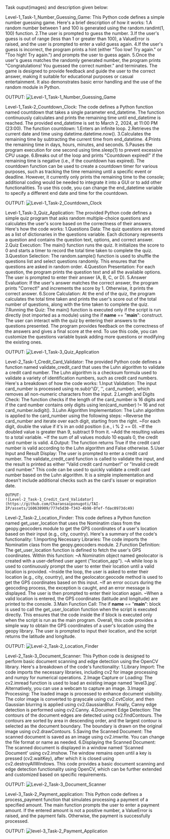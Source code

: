 Task ouput(images) and description given below:

Level-1_Task-1_Number_Guessing_Game: 
  This Python code defines a simple number guessing game. Here's a brief description of how it works:
  1.A random number between 1 and 100 is generated using the random.randint(1, 100) function.
  2.The user is prompted to guess the number.
  3.If the user's guess is out of range (less than 1 or greater than 100), a ValueError is raised, and the user is prompted to enter a valid guess again.
  4.If the user's guess is incorrect, the program prints a hint (either "Too low! Try again." or "Too high! Try again.") and prompts the user to guess again.
  5.Once the user's guess matches the randomly generated number, the program prints "Congratulations! You guessed the correct number." and terminates.
    The game is designed to provide feedback and guide the user to the correct answer, making it suitable for educational purposes or casual entertainment. It also demonstrates basic error handling and the use of the random module in Python.
   
   OUTPUT:
    ![Level-1_Task-1_Number_Guessing_Game](https://github.com/Charansaiponugoti/TAI-IP/assets/160638909/adddc26a-0e3e-4c45-92bb-057b03c3312e)
    
Level-1_Task-2_Countdown_Clock:
    The code defines a Python function named countdown that takes a single parameter end_datetime. The function continuously calculates and prints the remaining time until end_datetime is reached.
  The provided end_datetime is set to March 2, 2024, at 11:00 PM (23:00).
  The function countdown:
  1.Enters an infinite loop.
  2.Retrieves the current date and time using datetime.datetime.now().
  3.Calculates the remaining time by subtracting the current time from end_datetime.
  4.Prints the remaining time in days, hours, minutes, and seconds.
  5.Pauses the program execution for one second using time.sleep(1) to prevent excessive CPU usage.
  6.Breaks out of the loop and prints "Countdown expired!" if the remaining time is negative (i.e., if the countdown has expired).
  The countdown function can be used to create a countdown timer for various purposes, such as tracking the time remaining until a specific event or deadline. However, it currently only prints the remaining time to the console; additional coding would be needed to integrate it into a GUI or to add other functionalities.
  To use this code, you can change the end_datetime variable to specify a different end date and time for the countdown.
  
  OUTPUT:
  ![Level-1_Task-2_Countdown_Clock](https://github.com/Charansaiponugoti/TAI-IP/assets/160638909/d7ef90cd-f1b1-4d3d-a275-925af27154e0)
  
Level-1_Task-3_Quiz_Application:
   The provided Python code defines a simple quiz program that asks random multiple-choice questions and calculates the user's score based on the correctness of their answers.
   Here's how the code works:
 1.Questions Data: The quiz questions are stored as a list of dictionaries in the questions variable. Each dictionary represents a question and contains the question text, options, and correct answer.
 2.Quiz Execution: The main() function runs the quiz. It initializes the score to 0 and starts a timer to record the total time taken to complete the quiz.
 3.Question Selection: The random.sample() function is used to shuffle the questions list and select questions randomly. This ensures that the questions are asked in random order.
 4.Question Presentation: For each question, the program prints the question text and all the available options. The user is prompted to enter their answer (A, B, C, or D).
 5.Answer Evaluation: If the user's answer matches the correct answer, the program prints "Correct!" and increments the score by 1. Otherwise, it prints the correct answer.
 6.Score Calculation: At the end of the quiz, the program calculates the total time taken and prints the user's score out of the total number of questions, along with the time taken to complete the quiz.
 7.Running the Quiz: The main() function is executed only if the script is run directly (not imported as a module) using the if __name__ == "__main__": construct.
   The user can interact with the quiz by entering their answers to the questions presented. The program provides feedback on the correctness of the answers and gives a final score at the end.
   To use this code, you can customize the questions variable byask adding more questions or modifying the existing ones.
   
   OUTPUT:
   ![Level-1_Task-3_Quiz_Application](https://github.com/Charansaiponugoti/TAI-IP/assets/160638909/04ba6d5d-9541-40ea-977a-f84ac5c91556)

Level-2_Task-1_Credit_Card_Validator:
   The provided Python code defines a function named validate_credit_card that uses the Luhn algorithm to validate a credit card number. The Luhn algorithm is a checksum formula used to validate a variety of identification numbers, such as credit card numbers.
   Here's a breakdown of how the code works:
   1.Input Validation: The input card_number is processed using re.sub(r'\D', '', card_number), which removes all non-numeric characters from the input.
   2.Length and Digits Check: The function checks if the length of the card_number is 16 digits and if the card number contains only digits using len(card_number) != 16 and not card_number.isdigit().
   3.Luhn Algorithm Implementation: The Luhn algorithm is applied to the card_number using the following steps:
    ~Reverse the card_number and iterate over each digit, starting from the right.
    ~For each digit, double the value if it's in an odd position (i.e., i % 2 == 0).
    ~If the doubled value is greater than 9, subtract 9 from it.
    ~Add the resulting values to a total variable.
    ~If the sum of all values modulo 10 equals 0, the credit card number is valid.
  4.Output: The function returns True if the credit card number is valid according to the Luhn algorithm and False otherwise.
  5.User Input and Result Display: The user is prompted to enter a credit card number. The validate_credit_card function is called to validate the input, and the result is printed as either "Valid credit card number!" or "Invalid credit card number."
   This code can be used to quickly validate a credit card number based on the Luhn algorithm. It is a simple implementation and doesn't include additional checks such as the card's issuer or expiration date.  
    
    OUTPUT:
    ![Level-2_Task-1_Credit_Card_Validator](https://github.com/Charansaiponugoti/TAI-IP/assets/160638909/777e5d30-f343-4b98-8fef-fdac0973dc49)

Level-2_Task-2_Location_Finder:
   This code defines a Python function named get_user_location that uses the Nominatim class from the geopy.geocoders module to get the GPS coordinates of a user's location based on their input (e.g., city, country). Here's a summary of the code's functionality:
   1.Importing Necessary Libraries: The code imports the Nominatim class from the geopy.geocoders module.
   2.Function Definition: The get_user_location function is defined to fetch the user's GPS coordinates. Within this function:
     ~A Nominatim object named geolocator is created with a user-defined user agent ("location_app").
     ~A while loop is used to continuously prompt the user to enter their location until a valid location is provided.
     ~Inside the loop, the user is asked to enter their location (e.g., city, country), and the geolocator.geocode method is used to get the GPS coordinates based on this input.
     ~If an error occurs during the geocoding process, the exception is caught, and an error message is displayed. The user is then prompted to enter their location again.
     ~When a valid location is entered, the GPS coordinates (latitude and longitude) are printed to the console.
   3.Main Function Call: The if __name__ == "__main__": block is used to call the get_user_location function when the script is executed directly. This ensures that the code inside the if block is executed only when the script is run as the main program. 
   Overall, this code provides a simple way to obtain the GPS coordinates of a user's location using the geopy library. The user is prompted to input their location, and the script returns the latitude and longitude.
  
  OUTPUT:
  ![Level-2_Task-2_Location_Finder](https://github.com/Charansaiponugoti/TAI-IP/assets/160638909/56506103-6d91-4c39-accb-754e10483ad5)

Level-2_Task-3_Document_Scanner:
  This Python code is designed to perform basic document scanning and edge detection using the OpenCV library. Here's a breakdown of the code's functionality:
  1.Library Import: The code imports the necessary libraries, including cv2 for image processing and numpy for numerical operations.
  2.Image Capture or Loading: The cv2.imread function is used to load an existing image named 'level3.jpg'. Alternatively, you can use a webcam to capture an image.
  3.Image Processing: The loaded image is processed to enhance document visibility. The color image is converted to grayscale using cv2.cvtColor, and then Gaussian blurring is applied using cv2.GaussianBlur. Finally, Canny edge detection is performed using cv2.Canny.
  4.Document Edge Detection: The contours of the document edges are detected using cv2.findContours. The contours are sorted by area in descending order, and the largest contour is selected as the document boundary. The boundary is drawn on the original image using cv2.drawContours.
  5.Saving the Scanned Document: The scanned document is saved as an image using cv2.imwrite. You can change the file format or name as needed.
  6.Displaying the Scanned Document: The scanned document is displayed in a window named 'Scanned Document' using cv2.imshow. The window remains open until a key is pressed (cv2.waitKey), after which it is closed using cv2.destroyAllWindows.
    This code provides a basic document scanning and edge detection functionality using OpenCV, which can be further extended and customized based on specific requirements.

  OUTPUT:
  ![Level-2_Task-3_Document_Scanner](https://github.com/Charansaiponugoti/TAI-IP/assets/160638909/da328821-c0c1-4cbe-a775-af7fe4cfe438)

Level-3_Task-2_Payment_application:
  This Python code defines a process_payment function that simulates processing a payment of a specified amount. 
  The main function prompts the user to enter a payment amount. If the entered amount is not a positive number, a ValueError is raised, and the payment fails. Otherwise, the payment is successfully processed.

  OUTPUT:
  ![level-3_Task-2_Payment_Application](https://github.com/Charansaiponugoti/TAI-IP/assets/160638909/d693d3ac-be80-40bb-ac42-e0aa2a983218)











  






    







   










  







